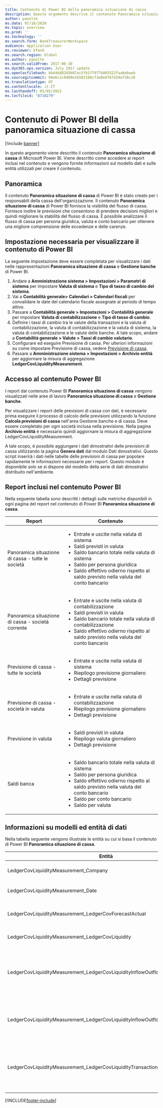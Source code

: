```yaml
---
title: Contenuto di Power BI della panoramica situazione di cassa
description: Questo argomento descrive il contenuto Panoramica situazione di cassa di Power BI. Viene descritto come accedere ai report inclusi nel contenuto e vengono fornite informazioni sul modello dati e sulle entità utilizzati per creare il contenuto.
author: panolte
ms.date: 07/16/2020
ms.topic: overview
ms.prod: ''
ms.technology: ''
ms.search.form: BankTreasurerWorkspace
audience: Application User
ms.reviewer: kfend
ms.search.region: Global
ms.author: panolte
ms.search.validFrom: 2017-06-30
ms.dyn365.ops.version: July 2017 update
ms.openlocfilehash: bb44dd8203b87ac5fb1f7977b865522faa6ebaeb
ms.sourcegitcommit: 04e6c1c9400e1b582180cf3e0e4767434e736c26
ms.translationtype: HT
ms.contentlocale: it-IT
ms.lasthandoff: 05/05/2022
ms.locfileid: "8710279"
---
```

# <a name="cash-overview-power-bi-content"></a>Contenuto di Power BI della panoramica situazione di cassa

[!include [banner](../includes/banner.md)]

In questo argomento viene descritto il contenuto **Panoramica situazione di cassa** di Microsoft Power BI. Viene descritto come accedere ai report inclusi nel contenuto e vengono fornite informazioni sul modello dati e sulle entità utilizzati per creare il contenuto.

## <a name="overview"></a>Panoramica

Il contenuto **Panoramica situazione di cassa** di Power BI è stato creato per i responsabili della cassa dell'organizzazione. Il contenuto **Panoramica situazione di cassa** di Power BI fornisce la visibilità del flusso di cassa. Fornisce inoltre le previsioni che consentono di prendere decisioni migliori e quindi migliorare la stabilità del flusso di cassa. È possibile analizzare il flusso di cassa per persona giuridica, valuta e conto bancario per ottenere una migliore comprensione delle eccedenze e delle carenze.

## <a name="setup-needed-to-view-power-bi-content"></a>Impostazione necessaria per visualizzare il contenuto di Power BI

La seguente impostazione deve essere completata per visualizzare i dati nelle rappresentazioni **Panoramica situazione di cassa** e **Gestione banche** di Power BI.

1. Andare a **Amministrazione sistema > Impostazioni > Parametri di sistema** per impostare **Valuta di sistema** e **Tipo di tasso di cambio del sistema**.
2. Vai a **Contabilità generale> Calendari > Calendari fiscali** per convalidare le date del calendario fiscale assegnate al periodo di tempo attivo.
3. Passare a **Contabilità generale > Impostazioni > Contabilità generale** per impostare **Valuta di contabilizzazione** e **Tipo di tasso di cambio**.
4. Definire i tassi di cambio tra le valute della transazioni e la valuta di contabilizzazione, la valuta di contabilizzazione e la valuta di sistema, la valuta di contabilizzazione e le valute delle banche. A tale scopo, andare a **Contabilità generale > Valute > Tassi di cambio valutario**.
5. Configurare ed eseguire Previsione di cassa. Per ulteriori informazioni su come impostare Previsione di cassa, vedere [Previsione di cassa](./cash-flow-forecasting.md). 
6. Passare a **Amministrazione sistema > Impostazioni > Archivio entità** per aggiornare la misura di aggregazione **LedgerCovLiquidityMeasurement**.

## <a name="accessing-the-power-bi-content"></a>Accesso al contenuto Power BI

I report dal contenuto Power BI **Panoramica situazione di cassa** vengono visualizzati nelle aree di lavoro **Panoramica situazione di cassa** e **Gestione banche**.

Per visualizzare i report delle previsioni di cassa con dati, è necessario prima eseguire il processo di calcolo delle previsioni utilizzando la funzione **Calcola previsioni di cassa** nell'area Gestione banche e di cassa. Deve essere completato per ogni società inclusa nella previsione.  Nella pagina **Archivio entità** è necessario quindi aggiornare la misura di aggregazione LedgerCovLiquidityMeasurement.  

A tale scopo, è possibile aggiungere i dati dimostrativi delle previsioni di cassa utilizzando la pagina **Genera dati** dal modulo Dati dimostrativi.  Questo script inserirà i dati nelle tabelle delle previsioni di cassa per popolare rapidamente le informazioni necessarie per i report.  Questo modulo è disponibile solo se si dispone del modello della serie di dati dimostrativi distribuito nell'ambiente. 

## <a name="reports-that-are-included-in-the-power-bi-content"></a>Report inclusi nel contenuto Power BI

Nella seguente tabella sono descritti i dettagli sulle metriche disponibili in ogni pagina del report nel contenuto di Power BI **Panoramica situazione di cassa**.

| Report                                | Contenuto |
|---------------------------------------|----------|
| Panoramica situazione di cassa - tutte le società         | <ul><li>Entrate e uscite nella valuta di sistema</li><li>Saldi previsti in valuta</li><li>Saldo bancario totale nella valuta di sistema</li><li>Saldo per persona giuridica</li><li>Saldo effettivo odierno rispetto al saldo previsto nella valuta del conto bancario</li></ul> |
| Panoramica situazione di cassa - società corrente       | <ul><li>Entrate e uscite nella valuta di contabilizzazione</li><li>Saldi previsti in valuta</li><li>Saldo bancario totale nella valuta di contabilizzazione</li><li>Saldo effettivo odierno rispetto al saldo previsto nella valuta del conto bancario</li></ul> |
| Previsione di cassa - tutte le società    | <ul><li>Entrate e uscite nella valuta di sistema</li><li>Riepilogo previsione giornaliero</li><li>Dettagli previsione</li></ul> |
| Previsione di cassa - società in valuta | <ul><li>Entrate e uscite nella valuta di contabilizzazione</li><li>Riepilogo previsione giornaliero</li><li>Dettagli previsione</li></ul> |
| Previsione in valuta                     | <ul><li>Saldi previsti in valuta</li><li>Riepilogo valuta giornaliero</li><li>Dettagli previsione</li></ul> |
| Saldi banca                         | <ul><li>Saldo bancario totale nella valuta di sistema</li><li>Saldo per persona giuridica</li><li>Saldo effettivo odierno rispetto al saldo previsto nella valuta del conto bancario</li><li>Saldo per conto bancario</li><li>Saldo per valuta</li></ul> |


## <a name="understanding-the-data-model-and-entities"></a>Informazioni su modelli ed entità di dati

Nella tabella seguente vengono illustrate le entità su cui si basa il contenuto di Power BI **Panoramica situazione di cassa**.

| Entità                                                                          | Contenuto |
|---------------------------------------------------------------------------------|----------|
| LedgerCovLiquidityMeasurement\_Company                                          | Società in base a cui filtrare i report |
| LedgerCovLiquidityMeasurement\_Date                                             | Date in base a cui filtrare i report |
| LedgerCovLiquidityMeasurement\_LedgerCovForecastActual                          | Estratto conto effettivo rispetto all'ultimo estratto conto previsto |
| LedgerCovLiquidityMeasurement\_LedgerCovLiquidity                               | Dettagli transazione previsione |
| LedgerCovLiquidityMeasurement\_LedgerCovLiquidityInflowOutflowBalanceCompany    | Riepilogo di entrate di cassa, uscite e saldo utilizzando la valuta di contabilizzazione di ciascuna società |
| LedgerCovLiquidityMeasurement\_LedgerCovLiquidityInflowOutflowBalanceEnterprise | Riepilogo di entrate di cassa, uscite e saldo utilizzando la valuta di sistema per tutte le società |
| LedgerCovLiquidityMeasurement\_LedgerCovLiquidityTransactionCurrency            | Riepilogo dell'importo della transazione e del saldo netti delle valute utilizzando la valuta della transazione |


[!INCLUDE[footer-include](../../includes/footer-banner.md)]
